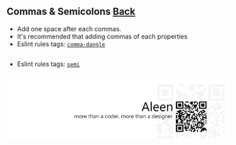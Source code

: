 ## Commas & Semicolons [**Back**](./../README.md)

- Add one space after each commas.
- It's recommended that adding commas of each properties
- Eslint rules tags: [`comma-dangle`](http://eslint.org/docs/rules/comma-dangle.html)

```js

```

- Eslint rules tags: [`semi`](http://eslint.org/docs/rules/semi.html)

<a href="http://aleen42.github.io/" target="_blank" ><img src="./../pic/tail.gif"></a>